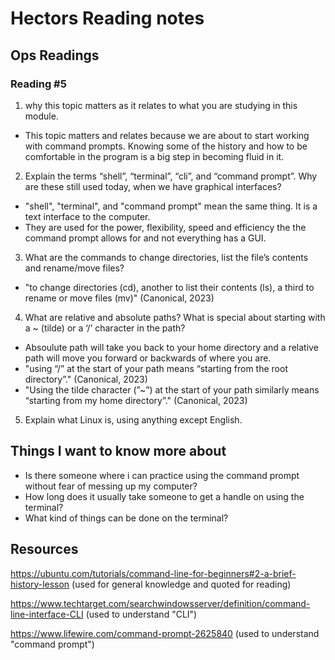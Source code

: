 # Hectors Reading notes

## Ops Readings

### Reading #5 

1. why this topic matters as it relates to what you are studying in this module.

- This topic matters and relates because we are about to start working with command prompts. Knowing some of the history and how to be comfortable in the program is a big step in becoming fluid in it.

2. Explain the terms “shell”, “terminal”, “cli”, and “command prompt”. Why are these still used today, when we have graphical interfaces?

- "shell", "terminal", and "command prompt" mean the same thing. It is a text interface to the computer.
- They are used for the power, flexibility, speed and efficiency the the command prompt allows for and not everything has a GUI.
  
3. What are the commands to change directories, list the file’s contents and rename/move files?

- "to change directories (cd), another to list their contents (ls), a third to rename or move files (mv)" (Canonical, 2023)

4. What are relative and absolute paths? What is special about starting with a ~ (tilde) or a ‘/’ character in the path?

- Absoulute path will take you back to your home directory and a relative path will move you forward or backwards of where you are.
- "using “/” at the start of your path means “starting from the root directory”." (Canonical, 2023)
- "Using the tilde character (”~”) at the start of your path similarly means “starting from my home directory”." (Canonical, 2023)

5. Explain what Linux is, using anything except English.


## Things I want to know more about

- Is there someone where i can practice using the command prompt without fear of messing up my computer?
- How long does it usually take someone to get a handle on using the terminal?
- What kind of things can be done on the terminal?

## Resources

https://ubuntu.com/tutorials/command-line-for-beginners#2-a-brief-history-lesson    (used for general knowledge and quoted for reading)

https://www.techtarget.com/searchwindowsserver/definition/command-line-interface-CLI    (used to understand "CLI")

https://www.lifewire.com/command-prompt-2625840    (used to understand "command prompt")
